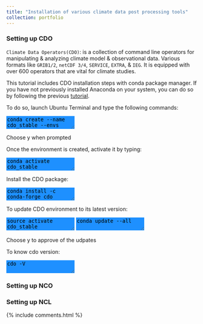 ```yaml
---
title: "Installation of various climate data post processing tools"
collection: portfolio
---
```

### Setting up CDO

`Climate Data Operators(CDO)`: is a collection of command line operators for manipulating & analyzing climate model & observational data. Various formats like `GRIB1/2`, `netCDF 3/4`, `SERVICE`, `EXTRA`, & `IEG`. It is equipped with over 600 operators that are vital for climate studies. 

This tutorial includes CDO installation steps with conda package manager. If you have not previously installed Anaconda on your system, you can do so by following the previous [tutorial](https://yonsci.github.io/yon_academic//portfolio/portfolio-2/).

To do so, launch Ubuntu Terminal and type the following commands:  
<textarea style="border: none;background-color:DodgerBlue;">
conda create --name cdo_stable --envs
</textarea>  
Choose y when prompted 

Once the environment is created, activate it by typing:  
<textarea style="border: none;background-color:DodgerBlue;">
conda activate cdo_stable	
</textarea>

Install the CDO package:  
<textarea style="border: none;background-color:DodgerBlue;">
conda install -c conda-forge cdo
</textarea>

To update CDO environment to its latest version:  
<textarea style="border: none;background-color:DodgerBlue;">
source activate cdo_stable
</textarea>  
<textarea style="border: none;background-color:DodgerBlue;">
conda update --all  
</textarea>  
Choose y to approve of the udpates

To know cdo version:  
<textarea style="border: none;background-color:DodgerBlue;">
cdo -V 
</textarea>


                                                               
### Setting up NCO

### Setting up NCL

{% include comments.html %}
